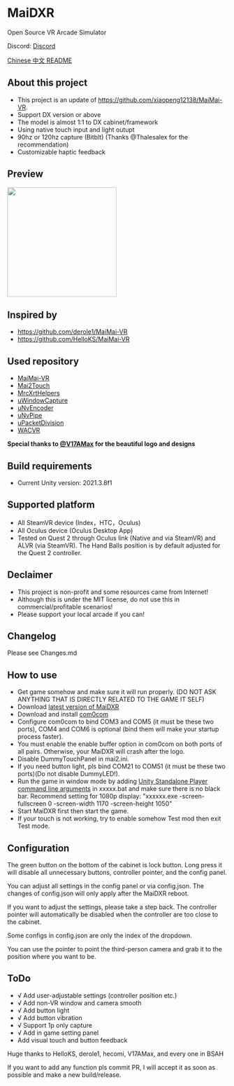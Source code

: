 # MaiDXR
Open Source VR Arcade Simulator

Discord: [Discord](https://discord.gg/4aFV5QJWN5)

[Chinese 中文 README](https://github.com/xiaopeng12138/MaiDXR/blob/main/README_zh.md)


**About this project**
---
- This project is an update of https://github.com/xiaopeng12138/MaiMai-VR. 
- Support DX version or above
- The model is almost 1:1 to DX cabinet/framework
- Using native touch input and light outupt
- 90hz or 120hz capture (Bitblt) (Thanks @Thalesalex for the recommendation)
- Customizable haptic feedback


**Preview**
---
<img src="https://github.com/xiaopeng12138/MaiDXR/blob/main/PreviewImage/MaiDXR_PreviewImage.png?raw=true" width="250" />


**Inspired by**
---
- https://github.com/derole1/MaiMai-VR
- https://github.com/HelloKS/MaiMai-VR


**Used repository**
---
- [MaiMai-VR](https://github.com/HelloKS/MaiMai-VR)
- [Mai2Touch](https://github.com/Sucareto/Mai2Touch)
- [MrcXrtHelpers](https://github.com/TonyViT/MrcXrtHelpers)
- [uWindowCapture](https://github.com/hecomi/uWindowCapture)
- [uNvEncoder](https://github.com/hecomi/uNvEncoder)
- [uNvPipe](https://github.com/hecomi/uNvPipe)
- [uPacketDivision](https://github.com/hecomi/uPacketDivision)
- [WACVR](https://github.com/xiaopeng12138/WACVR)

**Special thanks to [@V17AMax](https://github.com/V17AMax) for the beautiful logo and designs**


**Build requirements**
---
- Current Unity version: 2021.3.8f1


**Supported platform**
---
- All SteamVR device (Index，HTC，Oculus)
- All Oculus device (Oculus Desktop App)
- Tested on Quest 2 through Oculus link (Native and via SteamVR) and ALVR (via SteamVR). The Hand Balls position is by default adjusted for the Quest 2 controller.

**Declaimer**
---
- This project is non-profit and some resources came from Internet!
- Although this is under the MIT license, do not use this in commercial/profitable scenarios!
- Please support your local arcade if you can!


**Changelog**
---
Please see Changes.md


**How to use**
---
- Get game somehow and make sure it will run properly. (DO NOT ASK ANYTHING THAT IS DIRECTLY RELATED TO THE GAME IT SELF)
- Download [latest version of MaiDXR](https://github.com/xiaopeng12138/MaiDXR/releases)
- Download and install [com0com](https://storage.googleapis.com/google-code-archive-downloads/v2/code.google.com/powersdr-iq/setup_com0com_W7_x64_signed.exe)
- Configure com0com to bind COM3 and COM5 (it must be these two ports), COM4 and COM6 is optional (bind them will make your startup process faster).
- You must enable the enable buffer option in com0com on both ports of all pairs. Otherwise, your MaiDXR will crash after the logo.
- Disable DummyTouchPanel in mai2.ini.
- If you need button light, pls bind COM21 to COM51 (it must be these two ports)(Do not disable DummyLED!).
- Run the game in window mode by adding [Unity Standalone Player command line arguments](https://docs.unity3d.com/Manual/PlayerCommandLineArguments.html) in xxxxx.bat and make sure there is no black bar. Recommend setting for 1080p display: "xxxxxx.exe -screen-fullscreen 0 -screen-width 1170 -screen-height 1050"
- Start MaiDXR first then start the game.
- If your touch is not working, try to enable somehow Test mod then exit Test mode.


**Configuration**
---
The green button on the bottom of the cabinet is lock button. Long press it will disable all unnecessary buttons, controller pointer, and the config panel.

You can adjust all settings in the config panel or via config.json. The changes of config.json will only apply after the MaiDXR reboot. 

If you want to adjust the settings, please take a step back. The controller pointer will automatically be disabled when the controller are too close to the cabinet.

Some configs in config.json are only the index of the dropdown.

You can use the pointer to point the third-person camera and grab it to the position where you want to be.

ToDo
---
- √ Add user-adjustable settings (controller position etc.)
- √ Add non-VR window and camera smooth
- √ Add button light
- √ Add button vibration
- √ Support 1p only capture
- √ Add in game setting panel 
- Add visual touch and button feedback

Huge thanks to HelloKS, derole1, hecomi, V17AMax, and every one in BSAH

If you want to add any function pls commit PR, I will accept it as soon as possible and make a new build/release.
